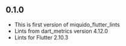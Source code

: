 ## 0.1.0

* This is first version of miquido_flutter_lints
* Lints from dart_metrics version 4.12.0
* Lints for Flutter 2.10.3
